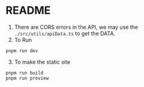 # README
1. There are CORS errors in the API, we may use the `./src/utils/apiData.ts` to get the DATA.
2. To Run
```shell
pnpm run dev
```
3. To make the static site
```shell
pnpm run build
pnpm run preview
```